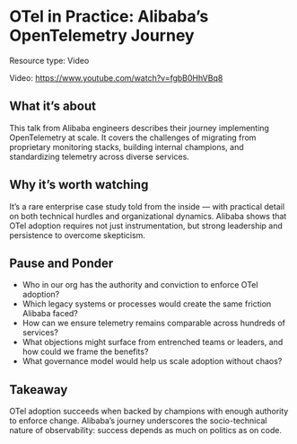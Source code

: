 # OTel in Practice: Alibaba’s OpenTelemetry Journey

Resource type: Video

Video: https://www.youtube.com/watch?v=fgbB0HhVBq8  

## What it’s about

This talk from Alibaba engineers describes their journey implementing OpenTelemetry at scale. It covers the challenges of migrating from proprietary monitoring stacks, building internal champions, and standardizing telemetry across diverse services.

## Why it’s worth watching

It’s a rare enterprise case study told from the inside — with practical detail on both technical hurdles and organizational dynamics. Alibaba shows that OTel adoption requires not just instrumentation, but strong leadership and persistence to overcome skepticism.

## Pause and Ponder

- Who in our org has the authority and conviction to enforce OTel adoption?  
- Which legacy systems or processes would create the same friction Alibaba faced?  
- How can we ensure telemetry remains comparable across hundreds of services?  
- What objections might surface from entrenched teams or leaders, and how could we frame the benefits?  
- What governance model would help us scale adoption without chaos?   

## Takeaway

OTel adoption succeeds when backed by champions with enough authority to enforce change. Alibaba’s journey underscores the socio-technical nature of observability: success depends as much on politics as on code.
